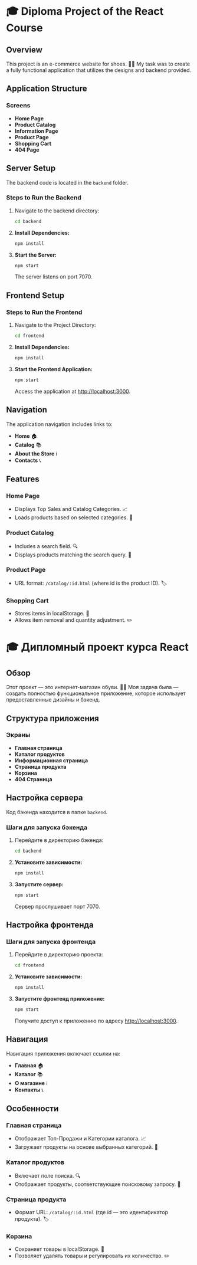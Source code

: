# 🎓 Diploma Project of the React Course

## Overview

This project is an e-commerce website for shoes. 🥿👟 My task was to create a fully functional application that utilizes the designs and backend provided.

## Application Structure

### Screens

- **Home Page**
- **Product Catalog**
- **Information Page**
- **Product Page**
- **Shopping Cart**
- **404 Page**

## Server Setup

The backend code is located in the `backend` folder.

### Steps to Run the Backend

1. Navigate to the backend directory:  
   ```bash
   cd backend
   ```

2. **Install Dependencies:**
   ```bash
   npm install 
   ```

3. **Start the Server:**   
   ```bash
   npm start 
   ```

   The server listens on port 7070.   

## Frontend Setup

### Steps to Run the Frontend

1. Navigate to the Project Directory:  
   ```bash
   cd frontend
   ```

2. **Install Dependencies:**
   ```bash
   npm install
   ```

3. **Start the Frontend Application:**
   ```bash
   npm start
   ```

   Access the application at [http://localhost:3000](http://localhost:3000).

## Navigation

The application navigation includes links to:

- **Home** 🏠
- **Catalog** 📚
- **About the Store** ℹ️
- **Contacts** 📞

## Features

### Home Page

- Displays Top Sales and Catalog Categories. 📈
- Loads products based on selected categories. 🎯

### Product Catalog

- Includes a search field. 🔍
- Displays products matching the search query. 🛒

### Product Page

- URL format: `/catalog/:id.html` (where id is the product ID). 🏷️

### Shopping Cart

- Stores items in localStorage. 💾
- Allows item removal and quantity adjustment. ✏️


# 🎓 Дипломный проект курса React

## Обзор

Этот проект — это интернет-магазин обуви. 🥿👟 Моя задача была — создать полностью функциональное приложение, которое использует предоставленные дизайны и бэкенд.

## Структура приложения

### Экраны

- **Главная страница**
- **Каталог продуктов**
- **Информационная страница**
- **Страница продукта**
- **Корзина**
- **404 Страница**

## Настройка сервера

Код бэкенда находится в папке `backend`.

### Шаги для запуска бэкенда

1. Перейдите в директорию бэкенда:  
   ```bash
   cd backend
   ```

2. **Установите зависимости:**
   ```bash
   npm install 
   ```

3. **Запустите сервер:**   
   ```bash
   npm start 
   ```

   Сервер прослушивает порт 7070.   

## Настройка фронтенда

### Шаги для запуска фронтенда

1. Перейдите в директорию проекта:  
   ```bash
   cd frontend
   ```

2. **Установите зависимости:**
   ```bash
   npm install
   ```

3. **Запустите фронтенд приложение:**
   ```bash
   npm start
   ```

   Получите доступ к приложению по адресу [http://localhost:3000](http://localhost:3000).

## Навигация

Навигация приложения включает ссылки на:

- **Главная** 🏠
- **Каталог** 📚
- **О магазине** ℹ️
- **Контакты** 📞

## Особенности

### Главная страница

- Отображает Топ-Продажи и Категории каталога. 📈
- Загружает продукты на основе выбранных категорий. 🎯

### Каталог продуктов

- Включает поле поиска. 🔍
- Отображает продукты, соответствующие поисковому запросу. 🛒

### Страница продукта

- Формат URL: `/catalog/:id.html` (где id — это идентификатор продукта). 🏷️

### Корзина

- Сохраняет товары в localStorage. 💾
- Позволяет удалять товары и регулировать их количество. ✏️
